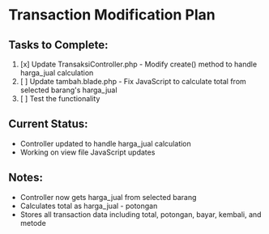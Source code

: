 # Transaction Modification Plan

## Tasks to Complete:

1. [x] Update TransaksiController.php - Modify create() method to handle harga_jual calculation
2. [ ] Update tambah.blade.php - Fix JavaScript to calculate total from selected barang's harga_jual
3. [ ] Test the functionality

## Current Status:
- Controller updated to handle harga_jual calculation
- Working on view file JavaScript updates

## Notes:
- Controller now gets harga_jual from selected barang
- Calculates total as harga_jual - potongan
- Stores all transaction data including total, potongan, bayar, kembali, and metode
